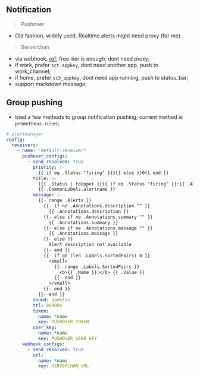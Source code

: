 ## Notification

> Pushover

- Old fashion, widely used. Realtime alerts might need proxy (for me).

> Serverchan

- via webhook, [ref](https://sct.ftqq.com/); free-tier is enough; dont need proxy;
- if work, prefer `sct_appkey`, dont need another app, push to work_channel;
- if home, prefer `sc3_appkey`, dont need app running, push to status_bar;
- support markdown message;

## Group pushing

- tried a few methods to group notification pushing, current method is `prometheus rules`;

```yaml
# alertmanager
config:
  receivers:
    - name: "default-receiver"
      pushover_configs:
        - send_resolved: true
          priority: |-
            {{ if eq .Status "firing" }}1{{ else }}0{{ end }}
          title: >-
            [{{ .Status | toUpper }}{{ if eq .Status "firing" }}:{{ .Alerts.Firing | len }}{{ end }}]
            {{ .CommonLabels.alertname }}
          message: |-
            {{- range .Alerts }}
              {{- if ne .Annotations.description "" }}
                {{ .Annotations.description }}
              {{- else if ne .Annotations.summary "" }}
                {{ .Annotations.summary }}
              {{- else if ne .Annotations.message "" }}
                {{ .Annotations.message }}
              {{- else }}
                Alert description not available
              {{- end }}
              {{- if gt (len .Labels.SortedPairs) 0 }}
                <small>
                  {{- range .Labels.SortedPairs }}
                    <b>{{ .Name }}:</b> {{ .Value }}
                  {{- end }}
                </small>
              {{- end }}
            {{- end }}
          sound: gamelan
          ttl: 86400s
          token:
            name: *name
            key: PUSHOVER_TOKEN
          user_key:
            name: *name
            key: PUSHOVER_USER_KEY
      webhook_configs:
        - send_resolved: true
          url:
            name: *name
            key: SERVERCHAN_URL
```
